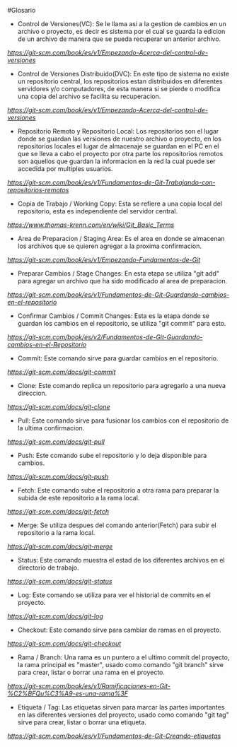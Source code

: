 #Glosario

- Control de Versiones(VC): Se le llama asi a la gestion de cambios en un archivo o proyecto, es decir es sistema por el cual se guarda la edicion de un archivo de manera que se pueda recuperar un anterior archivo.

*https://git-scm.com/book/es/v1/Empezando-Acerca-del-control-de-versiones*

- Control de Versiones Distribuido(DVC): En este tipo de sistema no existe un repositorio central, los repositorios estan distribuidos en diferentes servidores y/o computadores, de esta manera si se pierde o modifica una copia del archivo se facilita su recuperacion.

*https://git-scm.com/book/es/v1/Empezando-Acerca-del-control-de-versiones*

- Repositorio Remoto y Repositorio Local: Los repositorios son el lugar donde se guardan las versiones de nuestro archivo o proyecto, en los repositorios locales el lugar de almacenaje se guardan en el PC en el que se lleva a cabo el proyecto por otra parte los repositorios remotos son aquellos que guardan la informacion en la red la cual puede ser accedida por multiples usuarios.

*https://git-scm.com/book/es/v1/Fundamentos-de-Git-Trabajando-con-repositorios-remotos*

- Copia de Trabajo / Working Copy: Esta se refiere a una copia local del repositorio, esta es independiente del servidor central.

*https://www.thomas-krenn.com/en/wiki/Git_Basic_Terms*

- Area de Preparacion / Staging Area: Es el area en donde se almacenan los archivos que se quieren agregar a la proxima confirmacion.

*https://git-scm.com/book/es/v1/Empezando-Fundamentos-de-Git*

- Preparar Cambios / Stage Changes: En esta etapa se utiliza "git add" para agregar un archivo que ha sido modificado al area de preparacion. 

*https://git-scm.com/book/es/v1/Fundamentos-de-Git-Guardando-cambios-en-el-repositorio*

- Confirmar Cambios / Commit Changes: Esta es la etapa donde se guardan los cambios en el repositorio, se utiliza "git commit" para esto.

*https://git-scm.com/book/es/v2/Fundamentos-de-Git-Guardando-cambios-en-el-Repositorio*

- Commit: Este comando sirve para guardar cambios en el repositorio.

*https://git-scm.com/docs/git-commit*
	
- Clone: Este comando replica un repositorio para agregarlo a una nueva direccion.

*https://git-scm.com/docs/git-clone*
	
- Pull: Este comando sirve para fusionar los cambios con el repositorio de la ultima confirmacion.

*https://git-scm.com/docs/git-pull*
	
- Push: Este comando sube el repositorio y lo deja disponible para cambios.

*https://git-scm.com/docs/git-push*
	
- Fetch: Este comando sube el repositorio a otra rama para preparar la subida de este repositorio a la rama local.

*https://git-scm.com/docs/git-fetch*
	
- Merge: Se utiliza despues del comando anterior(Fetch) para subir el repositorio a la rama local.

*https://git-scm.com/docs/git-merge*
	
- Status: Este comando muestra el estad de los diferentes archivos en el directorio de trabajo.

*https://git-scm.com/docs/git-status*
	
- Log: Este comando se utiliza para ver el historial de commits en el proyecto.

*https://git-scm.com/docs/git-log*
	
- Checkout: Este comando sirve para cambiar de ramas en el proyecto.

*https://git-scm.com/docs/git-checkout*
	
- Rama / Branch: Una rama es un puntero a el ultimo commit del proyecto, la rama principal es "master", usado como comando "git branch" sirve para crear, listar o borrar una rama en el proyecto.

*https://git-scm.com/book/es/v1/Ramificaciones-en-Git-%C2%BFQu%C3%A9-es-una-rama%3F*
	
- Etiqueta / Tag: Las etiquetas sirven para marcar las partes importantes en las diferentes versiones del proyecto, usado como comando "git tag" sirve para crear, listar o borrar una etiqueta.

*https://git-scm.com/book/es/v1/Fundamentos-de-Git-Creando-etiquetas*